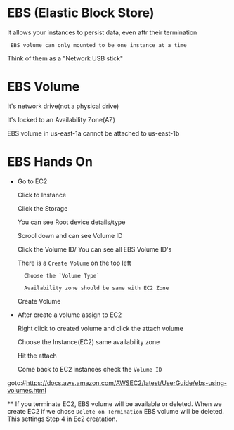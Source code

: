 # EBS (Elastic Block Store)

It allows your instances to persist data, even aftr their termination

` EBS volume can only mounted to be one instance at a time`

Think of them as a "Network USB stick"

# EBS Volume

It's network drive(not a physical drive)

It's locked to an Availability Zone(AZ)

 EBS volume in us-east-1a cannot be attached to us-east-1b




# EBS Hands On
* Go to EC2

    Click to Instance

    Click the Storage
    
    You can see Root device details/type
    
    Scrool down and can see Volume ID
    
    Click the Volume ID/ You can see all EBS Volume ID's
     
    There is a `Create Volume` on the top left

        Choose the `Volume Type`

        Availability zone should be same with EC2 Zone

    Create Volume


* After create a volume assign to EC2

    Right click to created volume and click the attach volume

    Choose the Instance(EC2) same availability zone

    Hit the attach

    Come back to EC2 instances check the `Volume ID` 

goto:#https://docs.aws.amazon.com/AWSEC2/latest/UserGuide/ebs-using-volumes.html

** If you terminate EC2, EBS volume will be available or deleted. When we create EC2 if we chose `Delete on Termination` EBS volume will be deleted. This settings Step 4 in Ec2 creatation.